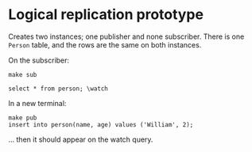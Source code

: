 # Logical replication prototype

Creates two instances; one publisher and none subscriber. There is one `Person` table, and the
rows are the same on both instances.

On the subscriber:
```
make sub

select * from person; \watch
```


In a new terminal:
```
make pub
insert into person(name, age) values ('William', 2);
```

... then it should appear on the watch query.
